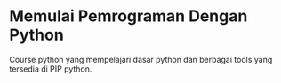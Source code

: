 # Memulai Pemrograman Dengan Python

Course python yang mempelajari dasar python dan berbagai tools yang tersedia di PIP python.
